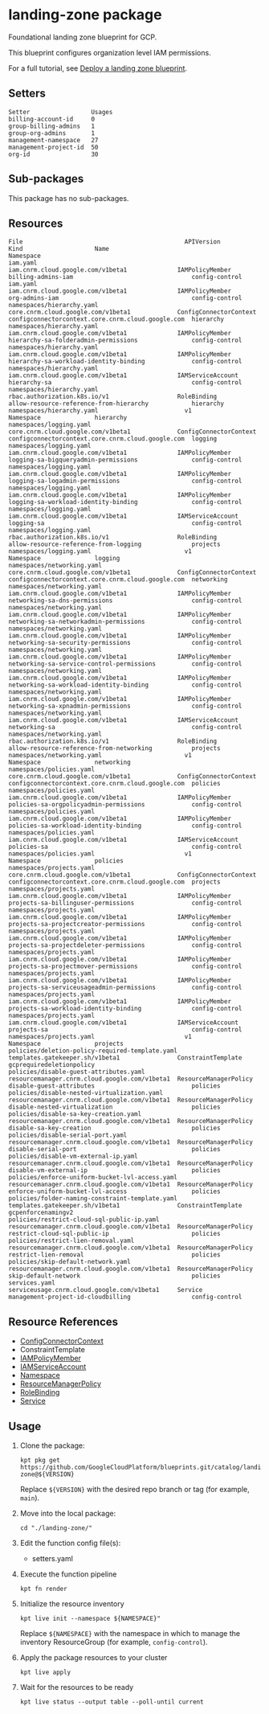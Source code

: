 # landing-zone package

Foundational landing zone blueprint for GCP.

This blueprint configures organization level IAM permissions.

For a full tutorial, see
[Deploy a landing zone blueprint](https://cloud.google.com/anthos-config-management/docs/tutorials/landing-zone).

## Setters

```
Setter                 Usages
billing-account-id     0
group-billing-admins   1
group-org-admins       1
management-namespace   27
management-project-id  50
org-id                 30
```

## Sub-packages

This package has no sub-packages.

## Resources

```
File                                             APIVersion                                     Kind                    Name                                               Namespace
iam.yaml                                         iam.cnrm.cloud.google.com/v1beta1              IAMPolicyMember         billing-admins-iam                                 config-control
iam.yaml                                         iam.cnrm.cloud.google.com/v1beta1              IAMPolicyMember         org-admins-iam                                     config-control
namespaces/hierarchy.yaml                        core.cnrm.cloud.google.com/v1beta1             ConfigConnectorContext  configconnectorcontext.core.cnrm.cloud.google.com  hierarchy
namespaces/hierarchy.yaml                        iam.cnrm.cloud.google.com/v1beta1              IAMPolicyMember         hierarchy-sa-folderadmin-permissions               config-control
namespaces/hierarchy.yaml                        iam.cnrm.cloud.google.com/v1beta1              IAMPolicyMember         hierarchy-sa-workload-identity-binding             config-control
namespaces/hierarchy.yaml                        iam.cnrm.cloud.google.com/v1beta1              IAMServiceAccount       hierarchy-sa                                       config-control
namespaces/hierarchy.yaml                        rbac.authorization.k8s.io/v1                   RoleBinding             allow-resource-reference-from-hierarchy            hierarchy
namespaces/hierarchy.yaml                        v1                                             Namespace               hierarchy
namespaces/logging.yaml                          core.cnrm.cloud.google.com/v1beta1             ConfigConnectorContext  configconnectorcontext.core.cnrm.cloud.google.com  logging
namespaces/logging.yaml                          iam.cnrm.cloud.google.com/v1beta1              IAMPolicyMember         logging-sa-bigqueryadmin-permissions               config-control
namespaces/logging.yaml                          iam.cnrm.cloud.google.com/v1beta1              IAMPolicyMember         logging-sa-logadmin-permissions                    config-control
namespaces/logging.yaml                          iam.cnrm.cloud.google.com/v1beta1              IAMPolicyMember         logging-sa-workload-identity-binding               config-control
namespaces/logging.yaml                          iam.cnrm.cloud.google.com/v1beta1              IAMServiceAccount       logging-sa                                         config-control
namespaces/logging.yaml                          rbac.authorization.k8s.io/v1                   RoleBinding             allow-resource-reference-from-logging              projects
namespaces/logging.yaml                          v1                                             Namespace               logging
namespaces/networking.yaml                       core.cnrm.cloud.google.com/v1beta1             ConfigConnectorContext  configconnectorcontext.core.cnrm.cloud.google.com  networking
namespaces/networking.yaml                       iam.cnrm.cloud.google.com/v1beta1              IAMPolicyMember         networking-sa-dns-permissions                      config-control
namespaces/networking.yaml                       iam.cnrm.cloud.google.com/v1beta1              IAMPolicyMember         networking-sa-networkadmin-permissions             config-control
namespaces/networking.yaml                       iam.cnrm.cloud.google.com/v1beta1              IAMPolicyMember         networking-sa-security-permissions                 config-control
namespaces/networking.yaml                       iam.cnrm.cloud.google.com/v1beta1              IAMPolicyMember         networking-sa-service-control-permissions          config-control
namespaces/networking.yaml                       iam.cnrm.cloud.google.com/v1beta1              IAMPolicyMember         networking-sa-workload-identity-binding            config-control
namespaces/networking.yaml                       iam.cnrm.cloud.google.com/v1beta1              IAMPolicyMember         networking-sa-xpnadmin-permissions                 config-control
namespaces/networking.yaml                       iam.cnrm.cloud.google.com/v1beta1              IAMServiceAccount       networking-sa                                      config-control
namespaces/networking.yaml                       rbac.authorization.k8s.io/v1                   RoleBinding             allow-resource-reference-from-networking           projects
namespaces/networking.yaml                       v1                                             Namespace               networking
namespaces/policies.yaml                         core.cnrm.cloud.google.com/v1beta1             ConfigConnectorContext  configconnectorcontext.core.cnrm.cloud.google.com  policies
namespaces/policies.yaml                         iam.cnrm.cloud.google.com/v1beta1              IAMPolicyMember         policies-sa-orgpolicyadmin-permissions             config-control
namespaces/policies.yaml                         iam.cnrm.cloud.google.com/v1beta1              IAMPolicyMember         policies-sa-workload-identity-binding              config-control
namespaces/policies.yaml                         iam.cnrm.cloud.google.com/v1beta1              IAMServiceAccount       policies-sa                                        config-control
namespaces/policies.yaml                         v1                                             Namespace               policies
namespaces/projects.yaml                         core.cnrm.cloud.google.com/v1beta1             ConfigConnectorContext  configconnectorcontext.core.cnrm.cloud.google.com  projects
namespaces/projects.yaml                         iam.cnrm.cloud.google.com/v1beta1              IAMPolicyMember         projects-sa-billinguser-permissions                config-control
namespaces/projects.yaml                         iam.cnrm.cloud.google.com/v1beta1              IAMPolicyMember         projects-sa-projectcreator-permissions             config-control
namespaces/projects.yaml                         iam.cnrm.cloud.google.com/v1beta1              IAMPolicyMember         projects-sa-projectdeleter-permissions             config-control
namespaces/projects.yaml                         iam.cnrm.cloud.google.com/v1beta1              IAMPolicyMember         projects-sa-projectmover-permissions               config-control
namespaces/projects.yaml                         iam.cnrm.cloud.google.com/v1beta1              IAMPolicyMember         projects-sa-serviceusageadmin-permissions          config-control
namespaces/projects.yaml                         iam.cnrm.cloud.google.com/v1beta1              IAMPolicyMember         projects-sa-workload-identity-binding              config-control
namespaces/projects.yaml                         iam.cnrm.cloud.google.com/v1beta1              IAMServiceAccount       projects-sa                                        config-control
namespaces/projects.yaml                         v1                                             Namespace               projects
policies/deletion-policy-required-template.yaml  templates.gatekeeper.sh/v1beta1                ConstraintTemplate      gcprequiredeletionpolicy
policies/disable-guest-attributes.yaml           resourcemanager.cnrm.cloud.google.com/v1beta1  ResourceManagerPolicy   disable-guest-attributes                           policies
policies/disable-nested-virtualization.yaml      resourcemanager.cnrm.cloud.google.com/v1beta1  ResourceManagerPolicy   disable-nested-virtualization                      policies
policies/disable-sa-key-creation.yaml            resourcemanager.cnrm.cloud.google.com/v1beta1  ResourceManagerPolicy   disable-sa-key-creation                            policies
policies/disable-serial-port.yaml                resourcemanager.cnrm.cloud.google.com/v1beta1  ResourceManagerPolicy   disable-serial-port                                policies
policies/disable-vm-external-ip.yaml             resourcemanager.cnrm.cloud.google.com/v1beta1  ResourceManagerPolicy   disable-vm-external-ip                             policies
policies/enforce-uniform-bucket-lvl-access.yaml  resourcemanager.cnrm.cloud.google.com/v1beta1  ResourceManagerPolicy   enforce-uniform-bucket-lvl-access                  policies
policies/folder-naming-constraint-template.yaml  templates.gatekeeper.sh/v1beta1                ConstraintTemplate      gcpenforcenamingv2
policies/restrict-cloud-sql-public-ip.yaml       resourcemanager.cnrm.cloud.google.com/v1beta1  ResourceManagerPolicy   restrict-cloud-sql-public-ip                       policies
policies/restrict-lien-removal.yaml              resourcemanager.cnrm.cloud.google.com/v1beta1  ResourceManagerPolicy   restrict-lien-removal                              policies
policies/skip-default-network.yaml               resourcemanager.cnrm.cloud.google.com/v1beta1  ResourceManagerPolicy   skip-default-network                               policies
services.yaml                                    serviceusage.cnrm.cloud.google.com/v1beta1     Service                 management-project-id-cloudbilling                 config-control
```

## Resource References

- [ConfigConnectorContext](https://cloud.google.com/config-connector/docs/how-to/advanced-install#addon-configuring)
- ConstraintTemplate
- [IAMPolicyMember](https://cloud.google.com/config-connector/docs/reference/resource-docs/iam/iampolicymember)
- [IAMServiceAccount](https://cloud.google.com/config-connector/docs/reference/resource-docs/iam/iamserviceaccount)
- [Namespace](https://kubernetes.io/docs/reference/generated/kubernetes-api/v1.21/#namespace-v1-core)
- [ResourceManagerPolicy](https://cloud.google.com/config-connector/docs/reference/resource-docs/resourcemanager/resourcemanagerpolicy)
- [RoleBinding](https://kubernetes.io/docs/reference/generated/kubernetes-api/v1.21/#rolebinding-v1-rbac-authorization-k8s-io)
- [Service](https://cloud.google.com/config-connector/docs/reference/resource-docs/serviceusage/service)

## Usage

1.  Clone the package:
    ```
    kpt pkg get https://github.com/GoogleCloudPlatform/blueprints.git/catalog/landing-zone@${VERSION}
    ```
    Replace `${VERSION}` with the desired repo branch or tag
    (for example, `main`).

1.  Move into the local package:
    ```
    cd "./landing-zone/"
    ```

1.  Edit the function config file(s):
    - setters.yaml

1.  Execute the function pipeline
    ```
    kpt fn render
    ```

1.  Initialize the resource inventory
    ```
    kpt live init --namespace ${NAMESPACE}"
    ```
    Replace `${NAMESPACE}` with the namespace in which to manage
    the inventory ResourceGroup (for example, `config-control`).

1.  Apply the package resources to your cluster
    ```
    kpt live apply
    ```

1.  Wait for the resources to be ready
    ```
    kpt live status --output table --poll-until current
    ```

